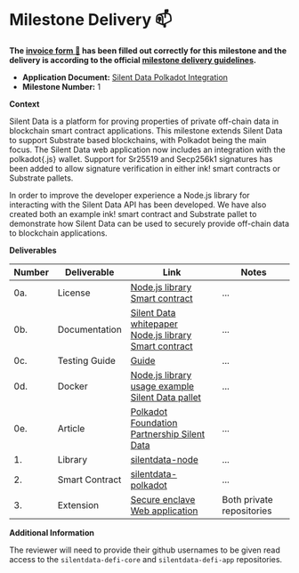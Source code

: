 # Milestone Delivery :mailbox:

**The [invoice form :pencil:](https://docs.google.com/forms/d/e/1FAIpQLSfmNYaoCgrxyhzgoKQ0ynQvnNRoTmgApz9NrMp-hd8mhIiO0A/viewform) has been filled out correctly for this milestone and the delivery is according to the official [milestone delivery guidelines](https://github.com/w3f/Grants-Program/blob/master/docs/Support%20Docs/milestone-deliverables-guidelines.md).**  

* **Application Document:** [Silent Data Polkadot Integration ](https://github.com/annazambon/Grants-Program/blob/master/project_silentdata.md)
* **Milestone Number:** 1

**Context**

Silent Data is a platform for proving properties of private off-chain data in blockchain smart contract applications. This milestone extends Silent Data to support Substrate based blockchains, with Polkadot being the main focus. The Silent Data web application now includes an integration with the polkadot{.js} wallet. Support for Sr25519 and Secp256k1 signatures has been added to allow signature verification in either ink! smart contracts or Substrate pallets.

In order to improve the developer experience a Node.js library for interacting with the Silent Data API has been developed. We have also created both an example ink! smart contract and Substrate pallet to demonstrate how Silent Data can be used to securely provide off-chain data to blockchain applications.

**Deliverables**

| Number | Deliverable | Link | Notes |
| ------------- | ------------- | ------------- |------------- |
| 0a.  | License |[Node.js library](https://github.com/appliedblockchain/silentdata-node-public/blob/main/LICENSE) <br/>[Smart contract](https://github.com/appliedblockchain/silentdata-polkadot-public/blob/main/LICENSE) | ...|
| 0b. | Documentation |[Silent Data whitepaper](https://www.linkedin.com/smart-links/AQEE0cyaT_nw0g) <br/>[Node.js library](https://github.com/appliedblockchain/silentdata-node/blob/main/README.md) <br/>[Smart contract](https://github.com/appliedblockchain/silentdata-polkadot/blob/main/README.md) | ...|
| 0c.  | Testing Guide |[Guide](https://docs.google.com/document/d/1B5woRIl_ZNuahx007V6nXmjW3_Ne4aQ4kVFB-I_Bu0M/edit?usp=sharing) | ...|
| 0d.  | Docker |[Node.js library usage example](https://github.com/appliedblockchain/silentdata-polkadot/blob/main/examples/Dockerfile) <br/>[Silent Data pallet](https://github.com/appliedblockchain/silentdata-polkadot/blob/main/docker/Dockerfile.node) | ...|
| 0e.  | Article |[Polkadot Foundation Partnership Silent Data](https://www.linkedin.com/pulse/polkadot-foundation-partnership-silent-data-silentdata)| ...|
| 1.  | Library |[silentdata-node](https://github.com/appliedblockchain/silentdata-node) | ...|
| 2.  | Smart Contract |[silentdata-polkadot](https://github.com/appliedblockchain/silentdata-polkadot) | ...|
| 3.  | Extension |[Secure enclave](https://github.com/appliedblockchain/silentdata-defi-core/compare/v0.4.0...v0.5.0-rc1) <br/>[Web application](https://github.com/appliedblockchain/silentdata-defi-app/compare/v0.4.0...v0.5.0-rc1) | Both private repositories |

**Additional Information**

The reviewer will need to provide their github usernames to be given read access to the `silentdata-defi-core` and `silentdata-defi-app` repositories.
